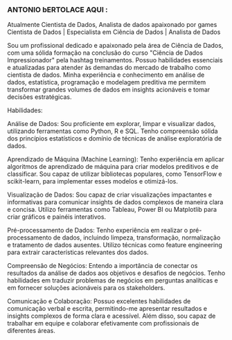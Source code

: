 ### ANTONIO bERTOLACE AQUI :
Atualmente Cientista de Dados, Analista de dados 
apaixonado por games
Cientista de Dados | Especialista em Ciência de Dados | Analista de Dados

Sou um profissional dedicado e apaixonado pela área de Ciência de Dados, com uma sólida formação na conclusão do curso "Ciência de Dados Impressionador" pela hashtag treinamentos. Possuo habilidades essenciais e atualizadas para atender às demandas do mercado de trabalho como cientista de dados. Minha experiência e conhecimento em análise de dados, estatística, programação e modelagem preditiva me permitem transformar grandes volumes de dados em insights acionáveis ​​e tomar decisões estratégicas.

Habilidades:

Análise de Dados: Sou proficiente em explorar, limpar e visualizar dados, utilizando ferramentas como Python, R e SQL. Tenho compreensão sólida dos princípios estatísticos e domínio de técnicas de análise exploratória de dados.

Aprendizado de Máquina (Machine Learning): Tenho experiência em aplicar algoritmos de aprendizado de máquina para criar modelos preditivos e de classificar. Sou capaz de utilizar bibliotecas populares, como TensorFlow e scikit-learn, para implementar esses modelos e otimizá-los.

Visualização de Dados: Sou capaz de criar visualizações impactantes e informativas para comunicar insights de dados complexos de maneira clara e concisa. Utilizo ferramentas como Tableau, Power BI ou Matplotlib para criar gráficos e painéis interativos.

Pré-processamento de Dados: Tenho experiência em realizar o pré-processamento de dados, incluindo limpeza, transformação, normalização e tratamento de dados ausentes. Utilizo técnicas como feature engineering para extrair características relevantes dos dados.

Compreensão de Negócios: Entendo a importância de conectar os resultados da análise de dados aos objetivos e desafios de negócios. Tenho habilidades em traduzir problemas de negócios em perguntas analíticas e em fornecer soluções acionáveis ​​para os stakeholders.

Comunicação e Colaboração: Possuo excelentes habilidades de comunicação verbal e escrita, permitindo-me apresentar resultados e insights complexos de forma clara e acessível. Além disso, sou capaz de trabalhar em equipe e colaborar efetivamente com profissionais de diferentes áreas.
